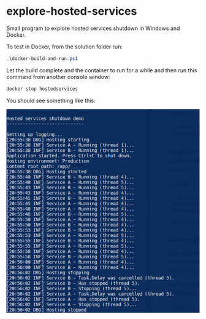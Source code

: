 # explore-hosted-services

Small program to explore hosted services shutdown in Windows and Docker.

To test in Docker, from the solution folder run:

```powershell
.\docker-build-and-run.ps1
```

Let the build complete and the container to run for a while and then run this command from another console window:

```powershell
docker stop hostedservices
```

You should see something like this:

![](hosted-services-output.png)

